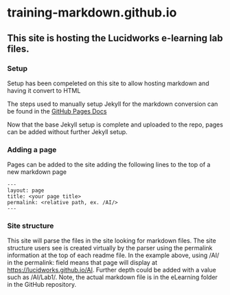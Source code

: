# training-markdown.github.io
## This site is hosting the Lucidworks e-learning lab files.

### Setup
Setup has been compeleted on this site to allow hosting markdown and having it convert to HTML

The steps used to manually setup Jekyll for the markdown conversion can be found in the [GitHub Pages Docs](https://docs.github.com/en/pages/setting-up-a-github-pages-site-with-jekyll/about-github-pages-and-jekyll)

Now that the base Jekyll setup is complete and uploaded to the repo, pages can be added without further Jekyll setup.

### Adding a page
Pages can be added to the site adding the following lines to the top of a new markdown page

  ``---``  
  ``layout: page``  
  ``title: <your page title>``  
  ``permalink: <relative path, ex. /AI/>``  
  ``---``
  
### Site structure
This site will parse the files in the site looking for markdown files.  The site structure users see is created virtually by the parser using the permalink information at the top of each readme file.  In the example above, using /AI/ in the permalink: field means that page will display at https://lucidworks.github.io/AI.  Further depth could be added with a value such as /AI/Lab1/. Note, the actual markdown file is in the eLearning folder in the GitHub repository.

